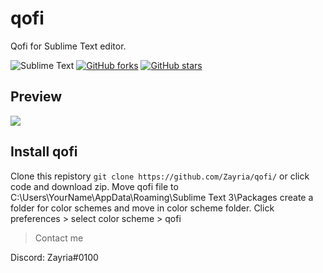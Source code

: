 # qofi
Qofi for Sublime Text editor.

![Sublime Text](https://img.shields.io/badge/sublime_text-%23575757.svg?style=for-the-badge&logo=sublime-text&logoColor=important) [![GitHub forks](https://img.shields.io/github/forks/Zayria/qofi-sublime?color=%23FF9800&logo=%23FF9800&logoColor=%23FF9800&style=for-the-badge)](https://github.com/Zayria/qofi-sublim/network) [![GitHub stars](https://img.shields.io/github/stars/Zayria/qofi-sublime?color=%23FF9800&logo=%23FF9800&logoColor=%23FF9800&style=for-the-badge)](https://github.com/Zayria/qofi-sublime/stargazers) 
## Preview
![](https://i.imgur.com/SoRmQqL.png)

## Install qofi

Clone this repistory `git clone https://github.com/Zayria/qofi/` or click code and download zip. Move qofi file to C:\Users\YourName\AppData\Roaming\Sublime Text 3\Packages create a folder for color schemes and move in color scheme folder. Click preferences > select color scheme > qofi


> Contact me

Discord: Zayria#0100
